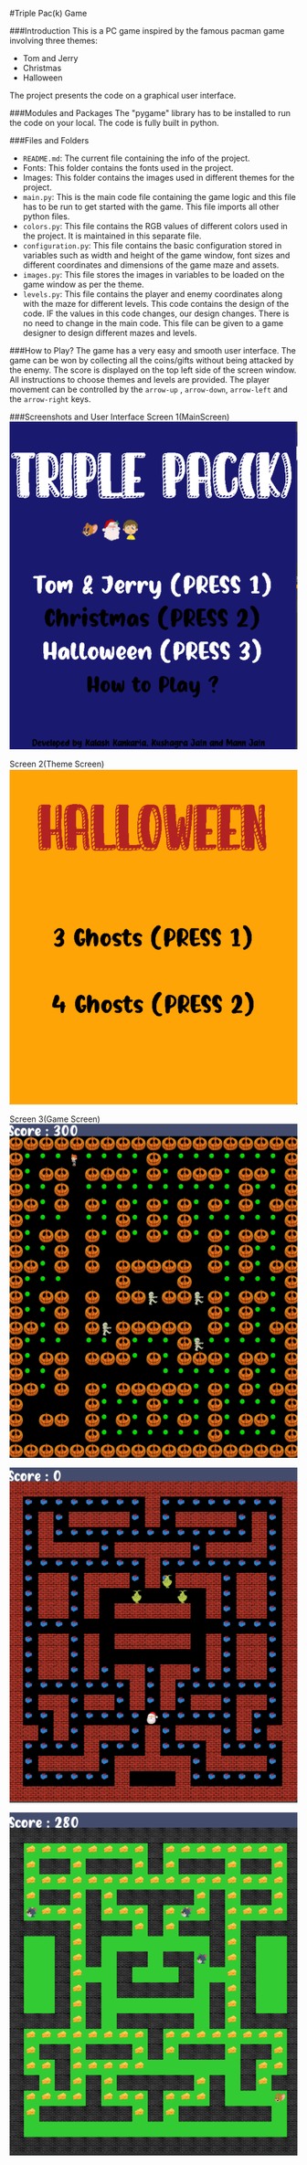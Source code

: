 #Triple Pac(k) Game

###Introduction
This is a PC game inspired by the famous pacman game involving three themes:
* Tom and Jerry
* Christmas
* Halloween

The project presents the code on a graphical user interface.
  
###Modules and Packages
The "pygame" library has to be installed to run the code on your local. The code is fully built in python.

###Files and Folders
* `README.md`: The current file containing the info of the project.
* Fonts: This folder contains the fonts used in the project.
* Images: This folder contains the images used in different themes for the project.
* `main.py`: This is the main code file containing the game logic and this file has to be run to get started with the game. This file imports all other python files.
* `colors.py`: This file contains the RGB values of different colors used in the project. It is maintained in this separate file.
* `configuration.py`: This file contains the basic configuration stored in variables such as width and height of the game window, font sizes and different coordinates and dimensions of the game maze and assets.
* `images.py`: This file stores the images in variables to be loaded on the game window as per the theme.
* `levels.py`: This file contains the player and enemy coordinates along with the maze for different levels. This code contains the design of the code. IF the values in this code changes, our design changes. There is no need to change in the main code. This file can be given to a game designer to design different mazes and levels.

###How to Play?
The game has a very easy and smooth user interface. The game can be won by collecting all the coins/gifts without being attacked by the enemy. The score is displayed on the top left side of the screen window. All instructions to choose themes and levels are provided. The player movement can be controlled by the `arrow-up` , `arrow-down`, `arrow-left` and the `arrow-right` keys. 

###Screenshots and User Interface
Screen 1(MainScreen)
![img_6.png](img_6.png)

Screen 2(Theme Screen)
![img_7.png](img_7.png)

Screen 3(Game Screen)
![img_3.png](img_3.png)

![img_5.png](img_5.png)

![img_4.png](img_4.png)
